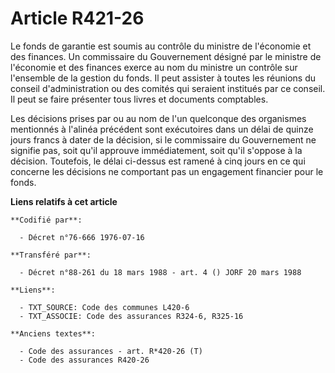 # Article R421-26

Le fonds de garantie est soumis au contrôle du ministre de l'économie et des finances. Un commissaire du Gouvernement désigné
par le ministre de l'économie et des finances exerce au nom du ministre un contrôle sur l'ensemble de la gestion du fonds. Il
peut assister à toutes les réunions du conseil d'administration ou des comités qui seraient institués par ce conseil. Il peut
se faire présenter tous livres et documents comptables.

Les décisions prises par ou au nom de l'un quelconque des organismes mentionnés à l'alinéa précédent sont exécutoires dans un
délai de quinze jours francs à dater de la décision, si le commissaire du Gouvernement ne signifie pas, soit qu'il approuve
immédiatement, soit qu'il s'oppose à la décision. Toutefois, le délai ci-dessus est ramené à cinq jours en ce qui concerne
les décisions ne comportant pas un engagement financier pour le fonds.

**Liens relatifs à cet article**

	**Codifié par**:

	  - Décret n°76-666 1976-07-16

	**Transféré par**:

	  - Décret n°88-261 du 18 mars 1988 - art. 4 () JORF 20 mars 1988

	**Liens**:

	  - TXT_SOURCE: Code des communes L420-6
	  - TXT_ASSOCIE: Code des assurances R324-6, R325-16

	**Anciens textes**:

	  - Code des assurances - art. R*420-26 (T)
	  - Code des assurances R420-26
